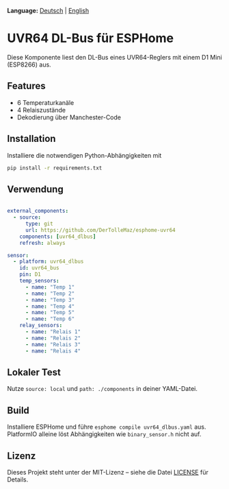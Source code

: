 **Language:** [Deutsch](README.md) | [English](README.en.md)

# UVR64 DL-Bus für ESPHome

Diese Komponente liest den DL-Bus eines UVR64-Reglers mit einem D1 Mini (ESP8266) aus.

## Features

- 6 Temperaturkanäle
- 4 Relaiszustände
- Dekodierung über Manchester-Code

## Installation

Installiere die notwendigen Python-Abhängigkeiten mit

```bash
pip install -r requirements.txt
```

## Verwendung

```yaml

external_components:
  - source:
      type: git
      url: https://github.com/DerTolleMaz/esphome-uvr64
    components: [uvr64_dlbus]
    refresh: always

sensor:
  - platform: uvr64_dlbus
    id: uvr64_bus
    pin: D1
    temp_sensors:
      - name: "Temp 1"
      - name: "Temp 2"
      - name: "Temp 3"
      - name: "Temp 4"
      - name: "Temp 5"
      - name: "Temp 6"
    relay_sensors:
      - name: "Relais 1"
      - name: "Relais 2"
      - name: "Relais 3"
      - name: "Relais 4"
```

## Lokaler Test

Nutze `source: local` und `path: ./components` in deiner YAML-Datei.

## Build

Installiere ESPHome und führe `esphome compile uvr64_dlbus.yaml` aus.
PlatformIO alleine löst Abhängigkeiten wie `binary_sensor.h` nicht auf.

## Lizenz

Dieses Projekt steht unter der MIT-Lizenz – siehe die Datei [LICENSE](LICENSE) für Details.
